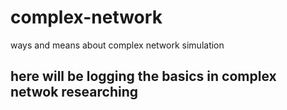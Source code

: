 # complex-network
ways and means about complex network simulation
## here will be logging the basics in complex netwok researching
